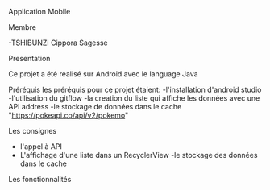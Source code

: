 Application Mobile

Membre

-TSHIBUNZI Cippora Sagesse

Presentation 

Ce projet a été realisé sur Android avec le language Java

Préréquis
les préréquis pour ce projet étaient:
-l'installation d'android studio
-l'utilisation du gitflow
-la creation du liste qui affiche les données avec une API address
-le stockage de données dans le cache 
"https://pokeapi.co/api/v2/pokemo"

Les consignes
- l'appel à API
- L'affichage d'une liste dans un RecyclerView
-le stockage des données dans le cache

Les fonctionnalités













